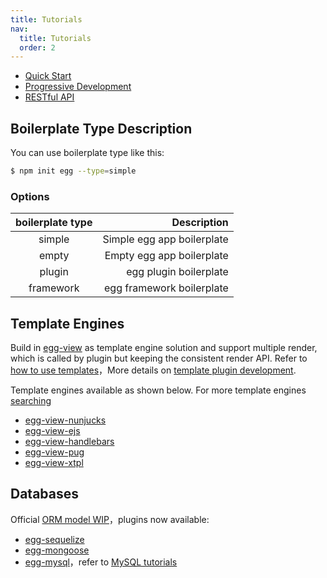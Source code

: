 ```yaml
---
title: Tutorials
nav:
  title: Tutorials
  order: 2
---
```


- [Quick Start](./intro/quickstart.md)
- [Progressive Development](./intro/progressive.md)
- [RESTful API](./tutorials/restful.md)

## Boilerplate Type Description

You can use boilerplate type like this:

```bash
$ npm init egg --type=simple
```

### Options

| boilerplate type |                Description |
| :--------------: | -------------------------: |
|      simple      | Simple egg app boilerplate |
|      empty       |  Empty egg app boilerplate |
|      plugin      |     egg plugin boilerplate |
|    framework     |  egg framework boilerplate |

## Template Engines

Build in [egg-view] as template engine solution and support multiple render, which is called by plugin but keeping the consistent render API. Refer to [how to use templates](./core/view.md)，More details on [template plugin development](./advanced/view-plugin.md).

Template engines available as shown below. For more template engines [searching](https://github.com/search?utf8=%E2%9C%93&q=topic%3Aegg-view&type=Repositories&ref=searchresults)

- [egg-view-nunjucks]
- [egg-view-ejs]
- [egg-view-handlebars]
- [egg-view-pug]
- [egg-view-xtpl]

## Databases

Official [ORM model WIP](https://github.com/eggjs/egg/issues/388)，plugins now available:

- [egg-sequelize]
- [egg-mongoose]
- [egg-mysql]，refer to [MySQL tutorials](./tutorials/mysql.md)

[egg-sequelize]: https://github.com/eggjs/egg-sequelize
[egg-mongoose]: https://github.com/eggjs/egg-mongoose
[egg-mysql]: https://github.com/eggjs/egg-mysql
[egg-view]: https://github.com/eggjs/egg-view
[egg-view-nunjucks]: https://github.com/eggjs/egg-view-nunjucks
[egg-view-ejs]: https://github.com/eggjs/egg-view-ejs
[egg-view-handlebars]: https://github.com/eggjs/egg-view-handlebars
[egg-view-pug]: https://github.com/chrisyip/egg-view-pug
[egg-view-xtpl]: https://github.com/eggjs/egg-view-xtpl
